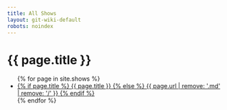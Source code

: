 ```yaml
---
title: All Shows
layout: git-wiki-default
robots: noindex
---
```

<h1>{{ page.title }}</h1>
<ul>
{% for page in site.shows %}
    <li><a href="{{ page.url }}">
      {% if page.title %}
        {{ page.title }}
      {% else %}
        {{ page.url | remove: '.md' | remove: '/' }}
      {% endif %}
    </a></li>
{% endfor %}
</ul>
